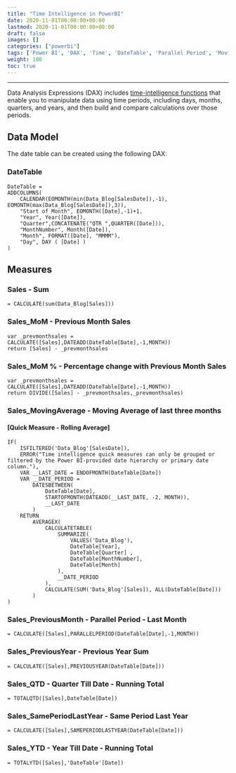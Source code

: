 ```yaml
---
title: "Time Intelligence in PowerBI"
date: 2020-11-01T00:00:00+00:00
lastmod: 2020-11-01T00:00:00+00:00
draft: false
images: []
categories: ["powerbi"]
tags: ['Power BI', 'DAX', 'Time', 'DateTable', 'Parallel Period', 'Moving Average', 'Running Total', 'Cumulative Sum', 'Same Period', 'Last Year', 'TotalYTD', 'TotalQTD']
weight: 100
toc: true
---
```


---

Data Analysis Expressions (DAX) includes [time-intelligence functions](https://docs.microsoft.com/en-us/dax/time-intelligence-functions-dax) that enable you to manipulate data using time periods, including days, months, quarters, and years, and then build and compare calculations over those periods.

## Data Model

The date table can be created using the following DAX:

### DateTable

```dax
DateTable = 
ADDCOLUMNS(
    CALENDAR(EOMONTH(min(Data_Blog[SalesDate]),-1), EOMONTH(max(Data_Blog[SalesDate]),3)),
    "Start of Month", EOMONTH([Date],-1)+1,
    "Year", Year([Date]),
    "Quarter",CONCATENATE("QTR ",QUARTER([Date])),
    "MonthNumber", Month([Date]),
    "Month", FORMAT([Date], "MMMM"),
    "Day", DAY ( [Date] )
)
```

## Measures

### Sales - Sum
```dax
= CALCULATE(sum(Data_Blog[Sales]))
```

### Sales_MoM - Previous Month Sales
```dax
var _prevmonthsales = CALCULATE([Sales],DATEADD(DateTable[Date],-1,MONTH))  
return [Sales] - _prevmonthsales
```

### Sales_MoM % - Percentage change with Previous Month Sales
```dax
var _prevmonthsales = CALCULATE([Sales],DATEADD(DateTable[Date],-1,MONTH))  
return DIVIDE([Sales] - _prevmonthsales,_prevmonthsales)
```

### Sales_MovingAverage - Moving Average of last three months
#### [Quick Measure - Rolling Average]
```dax
IF(
	ISFILTERED('Data_Blog'[SalesDate]),
	ERROR("Time intelligence quick measures can only be grouped or filtered by the Power BI-provided date hierarchy or primary date column."),
	VAR __LAST_DATE = ENDOFMONTH(DateTable[Date])
	VAR __DATE_PERIOD =
		DATESBETWEEN(
			DateTable[Date],
			STARTOFMONTH(DATEADD(__LAST_DATE, -2, MONTH)),
			__LAST_DATE
		)
	RETURN
		AVERAGEX(
			CALCULATETABLE(
				SUMMARIZE(
					VALUES('Data_Blog'),
					DateTable[Year],
					DateTable[Quarter] ,
					DateTable[MonthNumber],
					DateTable[Month]
				),
				__DATE_PERIOD
			),
			CALCULATE(SUM('Data_Blog'[Sales]), ALL(DateTable[Date]))
		)
)
```

### Sales_PreviousMonth - Parallel Period - Last Month
```dax
= CALCULATE([Sales],PARALLELPERIOD(DateTable[Date],-1,MONTH))
```

### Sales_PreviousYear - Previous Year Sum
```dax
= CALCULATE([Sales],PREVIOUSYEAR(DateTable[Date]))
```

### Sales_QTD - Quarter Till Date - Running Total
```dax
= TOTALQTD([Sales],DateTable[Date])
```

### Sales_SamePeriodLastYear - Same Period Last Year
```dax
= CALCULATE([Sales],SAMEPERIODLASTYEAR(DateTable[Date]))
```

### Sales_YTD - Year Till Date - Running Total
```dax
= TOTALYTD([Sales],'DateTable'[Date])
```